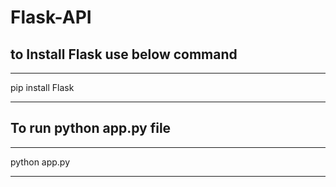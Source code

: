 # Flask-API

## to Install Flask use below command

---
pip install Flask

---
## To run python app.py file 
---
python app.py

---
